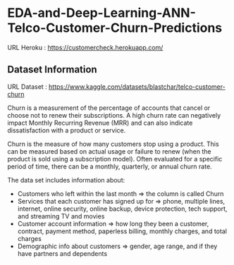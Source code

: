 # EDA-and-Deep-Learning-ANN-Telco-Customer-Churn-Predictions

URL Heroku : https://customercheck.herokuapp.com/

## Dataset Information 
URL Dataset : https://www.kaggle.com/datasets/blastchar/telco-customer-churn

Churn is a measurement of the percentage of accounts that cancel or choose not to renew their subscriptions. A high churn rate can negatively impact Monthly Recurring Revenue (MRR) and can also indicate dissatisfaction with a product or service.

Churn is the measure of how many customers stop using a product. This can be measured based on actual usage or failure to renew (when the product is sold using a subscription model). Often evaluated for a specific period of time, there can be a monthly, quarterly, or annual churn rate.

The data set includes information about:
- Customers who left within the last month => the column is called Churn
- Services that each customer has signed up for => phone, multiple lines, internet, online security, online backup, device protection, tech support, and streaming TV and movies
- Customer account information => how long they been a customer, contract, payment method, paperless billing, monthly charges, and total charges
- Demographic info about customers => gender, age range, and if they have partners and dependents
